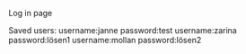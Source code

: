 Log in page

Saved users:
username:janne password:test
username:zarina password:lösen1
username:mollan password:lösen2

